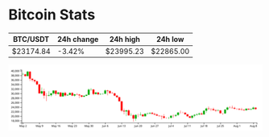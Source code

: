 # Bitcoin Stats

BTC/USDT|24h change|24h high|24h low|
|---|---|---|---|
|$23174.84|-3.42%|$23995.23|$22865.00|

<img src="./chart.svg">
